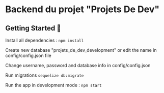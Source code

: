 # Backend du projet "Projets De Dev"

## Getting Started 🚀

Install all dependencies : `npm install` 

Create new database "projets_de_dev_development" or edit the name in config/config.json file

Change username, password and database info in config/config.json

Run migrations `sequelize db:migrate`

Run the app in development mode : `npm start`